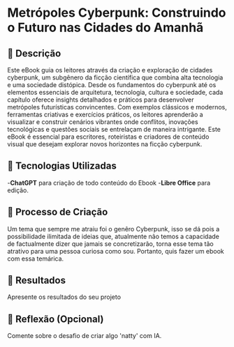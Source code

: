 # Metrópoles Cyberpunk: Construindo o Futuro nas Cidades do Amanhã

## 📒 Descrição
Este eBook guia os leitores através da criação e exploração de cidades cyberpunk, um subgênero da ficção científica que combina alta tecnologia e uma sociedade distópica. Desde os fundamentos do cyberpunk até os elementos essenciais de arquitetura, tecnologia, cultura e sociedade, cada capítulo oferece insights detalhados e práticos para desenvolver metrópoles futurísticas convincentes. Com exemplos clássicos e modernos, ferramentas criativas e exercícios práticos, os leitores aprenderão a visualizar e construir cenários vibrantes onde conflitos, inovações tecnológicas e questões sociais se entrelaçam de maneira intrigante. Este eBook é essencial para escritores, roteiristas e criadores de conteúdo visual que desejam explorar novos horizontes na ficção cyberpunk.

## 🤖 Tecnologias Utilizadas
-**ChatGPT** para criação de todo conteúdo do Ebook
-**Libre Office** para edição.

## 🧐 Processo de Criação
Um tema que sempre me atraiu foi o genêro Cyberpunk, isso se dá pois a possibilidade ilimitada de ideias que, atualmente não temos a capacidade de factualmente dizer que jamais se concretizarão, torna esse tema tão atrativo para uma pessoa curiosa como sou. Portanto, quis fazer um ebook com essa temárica.

## 🚀 Resultados
Apresente os resultados do seu projeto

## 💭 Reflexão (Opcional)
Comente sobre o desafio de criar algo 'natty' com IA.